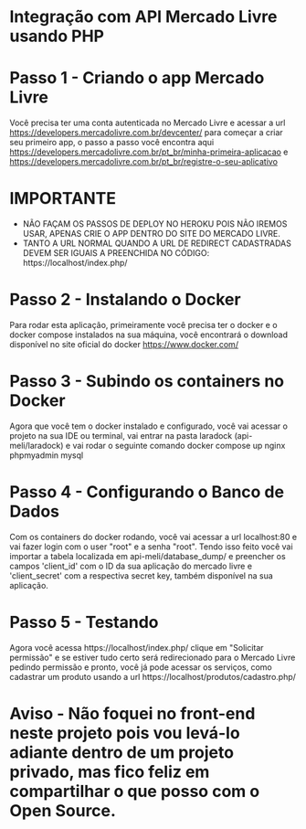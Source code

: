 # Integração com API Mercado Livre usando PHP

# Passo 1 - Criando o app Mercado Livre
Você precisa ter uma conta autenticada no Mercado Livre e acessar a url https://developers.mercadolivre.com.br/devcenter/ para começar a criar seu primeiro app, o passo a passo você encontra aqui https://developers.mercadolivre.com.br/pt_br/minha-primeira-aplicacao e https://developers.mercadolivre.com.br/pt_br/registre-o-seu-aplicativo 
# IMPORTANTE
- NÃO FAÇAM OS PASSOS DE DEPLOY NO HEROKU POIS NÃO IREMOS USAR, APENAS CRIE O APP DENTRO DO SITE DO MERCADO LIVRE.
- TANTO A URL NORMAL QUANDO A URL DE REDIRECT CADASTRADAS DEVEM SER IGUAIS A PREENCHIDA NO CÓDIGO: https://localhost/index.php/

# Passo 2 - Instalando o Docker
Para rodar esta aplicação, primeiramente você precisa ter o docker e o docker compose instalados na sua máquina, você encontrará o download disponível no site oficial do docker https://www.docker.com/

# Passo 3 - Subindo os containers no Docker
Agora que você tem o docker instalado e configurado, você vai acessar o projeto na sua IDE ou terminal, vai entrar na pasta laradock (api-meli/laradock) e vai rodar o seguinte comando
docker compose up nginx phpmyadmin mysql

# Passo 4 - Configurando o Banco de Dados
Com os containers do docker rodando, você vai acessar a url localhost:80 e vai fazer login com o user "root" e a senha "root". Tendo isso feito você vai importar a tabela localizada em api-meli/database_dump/ e preencher os campos 'client_id' com o ID da sua aplicação do mercado livre e 'client_secret' com a respectiva secret key, também disponível na sua aplicação.

# Passo 5 - Testando 
Agora você acessa https://localhost/index.php/ clique em "Solicitar permissão" e se estiver tudo certo será redirecionado para o Mercado Livre pedindo permissão e pronto, você já pode acessar os serviços, como cadastrar um produto usando a url https://localhost/produtos/cadastro.php/ 

# Aviso - Não foquei no front-end neste projeto pois vou levá-lo adiante dentro de um projeto privado, mas fico feliz em compartilhar o que posso com o Open Source.

